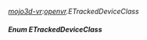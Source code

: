 _[mojo3d-vr](../../modules/mojo3d-vr/mojo3d-vr-module.md):[openvr](openvr:).ETrackedDeviceClass_
##### Enum ETrackedDeviceClass
